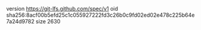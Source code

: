 version https://git-lfs.github.com/spec/v1
oid sha256:8acf00b5efd25c1c055927222fd3c26b0c9fd02ed02e478c225b64e7a24d9782
size 2630
